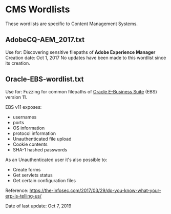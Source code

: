 # CMS Wordlists

These wordlists are specific to Content Management Systems.

## AdobeCQ-AEM_2017.txt
Use for: Discovering sensitive filepaths of **Adobe Experience Manager**
Creation date: Oct 1, 2017
No updates have been made to this wordlist since its creation.


## Oracle-EBS-wordlist.txt
Use for: Fuzzing for common filepaths of [Oracle E-Business Suite](https://www.oracle.com/applications/ebusiness/) (EBS) version 11.

EBS v11 exposes:
- usernames
- ports
- OS information
- protocol information
- Unauthenticated file upload
- Cookie contents
- SHA-1 hashed passwords

As an Unauthenticated user it's also possible to:
- Create forms
- Get servlets status
- Get certain configuration files

Reference: https://the-infosec.com/2017/03/29/do-you-know-what-your-erp-is-telling-us/

Date of last update: Oct 7, 2019
